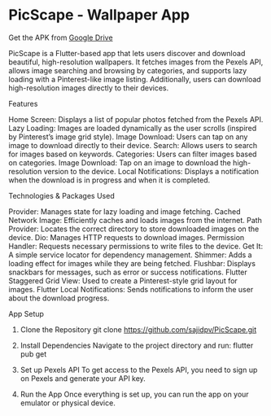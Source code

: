 # PicScape - Wallpaper App

Get the APK from [Google Drive](https://drive.google.com/file/d/1Ofs5OH7pcioM5CDY5lEVj6U_bBSysqtc/view?usp=share_link)

PicScape is a Flutter-based app that lets users discover and download beautiful, high-resolution wallpapers. It fetches images from the Pexels API, allows image searching and browsing by categories, and supports lazy loading with a Pinterest-like image listing. Additionally, users can download high-resolution images directly to their devices.

Features

Home Screen: Displays a list of popular photos fetched from the Pexels API.
Lazy Loading: Images are loaded dynamically as the user scrolls (inspired by Pinterest’s image grid style).
Image Download: Users can tap on any image to download directly to their device.
Search: Allows users to search for images based on keywords.
Categories: Users can filter images based on categories.
Image Download: Tap on an image to download the high-resolution version to the device.
Local Notifications: Displays a notification when the download is in progress and when it is completed.

Technologies & Packages Used

Provider: Manages state for lazy loading and image fetching.
Cached Network Image: Efficiently caches and loads images from the internet.
Path Provider: Locates the correct directory to store downloaded images on the device.
Dio: Manages HTTP requests to download images.
Permission Handler: Requests necessary permissions to write files to the device.
Get It: A simple service locator for dependency management.
Shimmer: Adds a loading effect for images while they are being fetched.
Flushbar: Displays snackbars for messages, such as error or success notifications.
Flutter Staggered Grid View: Used to create a Pinterest-style grid layout for images.
Flutter Local Notifications: Sends notifications to inform the user about the download progress.

App Setup
1. Clone the Repository
git clone https://github.com/sajidpv/PicScape.git

3. Install Dependencies
Navigate to the project directory and run:
flutter pub get

3. Set up Pexels API
To get access to the Pexels API, you need to sign up on Pexels and generate your API key.

5. Run the App
Once everything is set up, you can run the app on your emulator or physical device.


